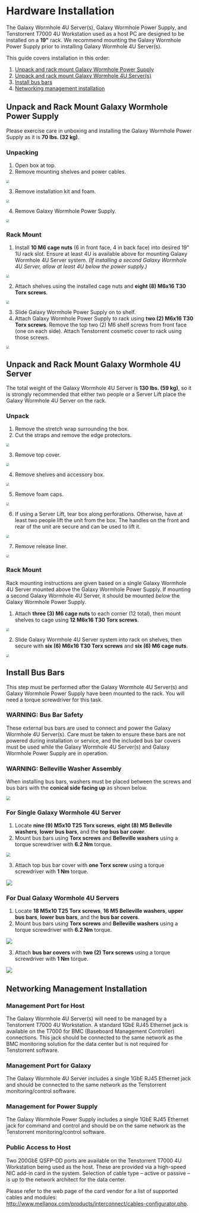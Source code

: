 # Hardware Installation

The Galaxy Wormhole 4U Server(s), Galaxy Wormhole Power Supply, and Tenstorrent T7000 4U Workstation used as a host PC are designed to be installed on a **19"** rack. We recommend mounting the Galaxy Wormhole Power Supply prior to installing Galaxy Wormhole 4U Server(s).

This guide covers installation in this order:

1. [Unpack and rack mount Galaxy Wormhole Power Supply](#unpack-and-rack-mount-galaxy-wormhole-power-supply)
2. [Unpack and rack mount Galaxy Wormhole 4U Server(s)](#unpack-and-rack-mount-galaxy-wormhole-4u-server)
3. [Install bus bars](#install-bus-bars)
4. [Networking management installation](#networking-management-installation)

## Unpack and Rack Mount Galaxy Wormhole Power Supply

Please exercise care in unboxing and installing the Galaxy Wormhole Power Supply as it is **70 lbs. (32 kg)**.

### Unpacking

1. Open box at top.
2. Remove mounting shelves and power cables.

<img src="./images/galaxy_psu_unbox1.png" style="zoom:50%;" />

3. Remove installation kit and foam.

<img src="./images/galaxy_psu_unbox2.png" style="zoom:50%;" />

4. Remove Galaxy Wormhole Power Supply.

<img src="./images/galaxy_psu_unbox3.png" style="zoom:50%;" />

### Rack Mount

1. Install **10 M6 cage nuts** (6 in front face, 4 in back face) into desired 19" 1U rack slot. Ensure at least 4U is available above for mounting Galaxy Wormhole 4U Server system. *(If installing a second Galaxy Wormhole 4U Server, allow at least 4U below the power supply.)*

<img src="./images/galaxy_psu_rackmount1.png" style="zoom:50%;" />

2. Attach shelves using the installed cage nuts and **eight (8) M6x16 T30 Torx screws**.

<img src="./images/galaxy_psu_rackmount2.png" style="zoom:50%;" />

3. Slide Galaxy Wormhole Power Supply on to shelf.
4. Attach Galaxy Wormhole Power Supply to rack using **two (2) M6x16 T30 Torx screws**. Remove the top two (2) M6 shelf screws from front face (one on each side). Attach Tenstorrent cosmetic cover to rack using those screws.

<img src="./images/galaxy_psu_rackmount3.png" style="zoom:50%;" />

## Unpack and Rack Mount Galaxy Wormhole 4U Server

The total weight of the Galaxy Wormhole 4U Server is **130 lbs. (59 kg)**, so it is strongly recommended that either two people or a Server Lift place the Galaxy Wormhole 4U Server on the rack.

### Unpack

1. Remove the stretch wrap surrounding the box.
2. Cut the straps and remove the edge protectors.

<img src="./images/galaxy_unbox1.png" style="zoom:50%;" />

3. Remove top cover.

<img src="./images/galaxy_unbox2.png" style="zoom:50%;" />

4. Remove shelves and accessory box.

<img src="./images/galaxy_unbox3.png" style="zoom:50%;" />

5. Remove foam caps.

<img src="./images/galaxy_unbox4.png" style="zoom:50%;" />

6. If using a Server Lift, tear box along perforations. Otherwise, have at least two people lift the unit from the box. The handles on the front and rear of the unit are secure and can be used to lift it.

<img src="./images/galaxy_unbox5.png" style="zoom:50%;" />

7. Remove release liner.

<img src="./images/galaxy_unbox6.png" style="zoom:50%;" />

### Rack Mount

Rack mounting instructions are given based on a single Galaxy Wormhole 4U Server mounted above the Galaxy Wormhole Power Supply. If mounting a second Galaxy Wormhole 4U Server, it should be mounted *below* the Galaxy Wormhole Power Supply.

1. Attach **three (3) M6 cage nuts** to each corner (12 total), then mount shelves to cage using **12 M6x16 T30 Torx screws**.

<img src="./images/galaxy_rackmount1.png" style="zoom:50%;" />

2. Slide Galaxy Wormhole 4U Server system into rack on shelves, then secure with **six (6) M6x16 T30 Torx screws** and **six (6) M6 cage nuts**.

<img src="./images/galaxy_rackmount2.png" style="zoom:50%;" />

## Install Bus Bars

This step must be performed after the Galaxy Wormhole 4U Server(s) and Galaxy Wormhole Power Supply have been mounted to the rack. You will need a torque screwdriver for this task.

### WARNING: Bus Bar Safety

These external bus bars are used to connect and power the Galaxy Wormhole 4U Server(s). Care must be taken to ensure these bars are not powered during installation or service, and the included bus bar covers must be used while the Galaxy Wormhole 4U Server(s) and Galaxy Wormhole Power Supply are in operation.

### WARNING: Belleville Washer Assembly

When installing bus bars, washers must be placed between the screws and bus bars with the **conical side facing up** as shown below.

<img src="./images/galaxy_washers.png" style="zoom:67%;" />

### For Single Galaxy Wormhole 4U Server

1. Locate **nine (9) M5x10 T25 Torx screws**, **eight (8) M5 Belleville washers**, **lower bus bars**, and the **top bus bar cover**.
2. Mount bus bars using **Torx screws** and **Belleville washers** using a torque screwdriver with **6.2 Nm** torque.

<img src="./images/galaxy_busbars1.png" style="zoom:67%;" />

3. Attach top bus bar cover with **one Torx screw** using a torque screwdriver with **1 Nm** torque.

![](./images/galaxy_busbars2.png)

### For Dual Galaxy Wormhole 4U Servers

1. Locate **18 M5x10 T25 Torx screws**, **16 M5 Belleville washers**, **upper bus bars**, **lower bus bars**, and the **bus bar covers**.
2. Mount bus bars using **Torx screws** and **Belleville washers** using a torque screwdriver with **6.2 Nm** torque.

![](./images/galaxy_busbars3.png)

3. Attach **bus bar covers** with **two (2) Torx screws** using a torque screwdriver with **1 Nm** torque.

![](./images/galaxy_busbars4.png)

## Networking Management Installation

### Management Port for Host

The Galaxy Wormhole 4U Server(s) will need to be managed by a Tenstorrent T7000 4U Workstation. A standard 1GbE RJ45 Ethernet jack is available on the T7000 for BMC (Baseboard Management Controller) connections. This jack should be connected to the same network as the BMC monitoring solution for the data center but is not required for Tenstorrent software.

### Management Port for Galaxy

The Galaxy Wormhole 4U Server includes a single 1GbE RJ45 Ethernet jack and should be connected to the same network as the Tenstorrent monitoring/control software.

### Management for Power Supply

The Galaxy Wormhole Power Supply includes a single 1GbE RJ45 Ethernet jack for command and control and should be on the same network as the Tenstorrent monitoring/control software.

### Public Access to Host

Two 200GbE QSFP-DD ports are available on the Tenstorrent T7000 4U Workstation being used as the host. These are provided via a high-speed NIC add-in card in the system. Selection of cable type – active or passive – is up to the network architect for the data center.

Please refer to the web page of the card vendor for a list of supported cables and modules: http://www.mellanox.com/products/interconnect/cables-configurator.php.